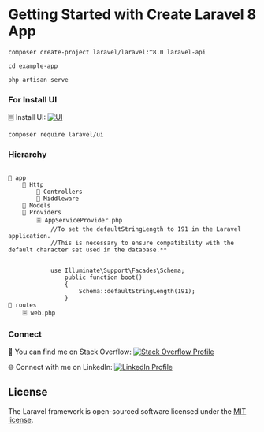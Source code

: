 # Getting Started with Create Laravel 8 App

```
composer create-project laravel/laravel:^8.0 laravel-api
 
cd example-app
 
php artisan serve
```

### For Install UI

🗏 Install UI: [![UI](https://img.shields.io/badge/Install-Laravel%20UI-orange)](https://packagist.org/packages/laravel/ui)

```composer require laravel/ui```

### Hierarchy
```

📂 app
    📂 Http
        📂 Controllers
        📂 Middleware
    📂 Models
    📂 Providers
        🗏 AppServiceProvider.php
            //To set the defaultStringLength to 191 in the Laravel application.
            //This is necessary to ensure compatibility with the default character set used in the database.**

            
            use Illuminate\Support\Facades\Schema;
                public function boot()
                {
                    Schema::defaultStringLength(191);
                }
📂 routes
    🗏 web.php

```


### Connect

🔗 You can find me on Stack Overflow: [![Stack Overflow Profile](https://img.shields.io/badge/Stack%20Overflow-Profile-orange)](https://stackoverflow.com/users/10623148/muhammad-umair)

🌐 Connect with me on LinkedIn: [![LinkedIn Profile](https://img.shields.io/badge/LinkedIn-Profile-blue)](https://www.linkedin.com/in/muhammad-umair-fullstack/)



## License

The Laravel framework is open-sourced software licensed under the [MIT license](https://opensource.org/licenses/MIT).
